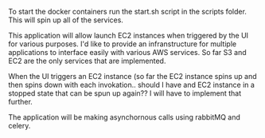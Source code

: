 To start the docker containers run the start.sh script in the scripts folder.  This will spin up all of the services.

This application will allow launch EC2 instances when triggered by the UI for various purposes.  I'd like to provide
an infranstructure for multiple applications to interface easily with various AWS services.  So far S3 and EC2 are the only
services that are implemented.

When the UI triggers an EC2 instance (so far the EC2 instance spins up and then spins down with each invokation.. should I have
and EC2 instance in a stopped state that can be spun up again??   I will have to implement that further.

The application will be making asynchornous calls using rabbitMQ and celery.
